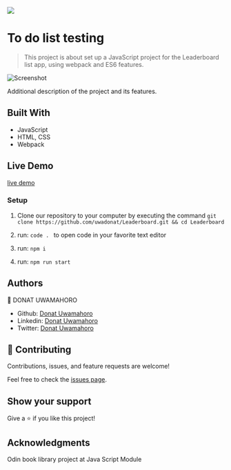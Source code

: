 ![](https://img.shields.io/badge/Microverse-blueviolet)

# To do list testing

> This project is about set up a JavaScript project for the Leaderboard list app, using webpack and ES6 features.

![Screenshot]()

Additional description of the project and its features.

## Built With

- JavaScript
- HTML, CSS
- Webpack

## Live Demo

[live demo]()

### Setup

1. Clone our repository to your computer by executing the command `git clone https://github.com/uwadonat/Leaderboard.git && cd Leaderboard`

2. run: `code . ` to open code in your favorite text editor

3. run: `npm i`

4. run: `npm run start`

## Authors

👤 DONAT UWAMAHORO

- Github: [Donat Uwamahoro](https://github.com/uwadonat)
- Linkedin: [Donat Uwamahoro](https://www.linkedin.com/in/uwadonat)
- Twitter: [Donat Uwamahoro](https://twitter.com/uwahoroDonat)

## 🤝 Contributing

Contributions, issues, and feature requests are welcome!

Feel free to check the [issues page](https://github.com/uwadonat/Leaderboard/issues/new).

## Show your support

Give a ⭐️ if you like this project!

## Acknowledgments

Odin book library project at Java Script Module